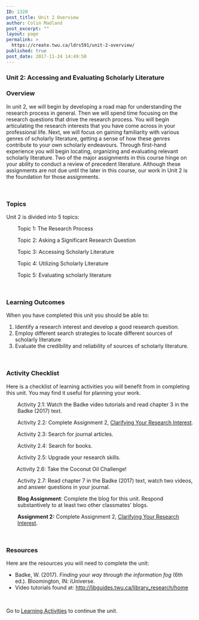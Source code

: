 ```yaml
---
ID: 1320
post_title: Unit 2 Overview
author: Colin Madland
post_excerpt: ""
layout: page
permalink: >
  https://create.twu.ca/ldrs591/unit-2-overview/
published: true
post_date: 2017-11-24 14:49:50
---
```

<h3>Unit 2: Accessing and Evaluating Scholarly Literature</h3>
<h3>Overview</h3>
In unit 2, we will begin by developing a road map for understanding the research process in general. Then we will spend time focusing on the research questions that drive the research process. You will begin articulating the research interests that you have come across in your professional life. Next, we will focus on gaining familiarity with various genres of scholarly literature, getting a sense of how these genres contribute to your own scholarly endeavours. Through first-hand experience you will begin locating, organizing and evaluating relevant scholarly literature. Two of the major assignments in this course hinge on your ability to conduct a review of precedent literature. Although these assignments are not due until the later in this course, our work in Unit 2 is the foundation for those assignments.

&nbsp;
<h3>Topics</h3>
Unit 2 is divided into 5 topics:
<p style="padding-left: 30px">Topic 1: The Research Process</p>
<p style="padding-left: 30px">Topic 2: Asking a Significant Research Question</p>
<p style="padding-left: 30px">Topic 3: Accessing Scholarly Literature</p>
<p style="padding-left: 30px">Topic 4: Utilizing Scholarly Literature</p>
<p style="padding-left: 30px">Topic 5: Evaluating scholarly literature</p>
&nbsp;
<h3>Learning Outcomes</h3>
When you have completed this unit you should be able to:<span style="color: #ff0000"><strong> </strong></span>
<ol>
 	<li>Identify a research interest and develop a good research question.</li>
 	<li>Employ different search strategies to locate different sources of scholarly literature</li>
 	<li>Evaluate the credibility and reliability of sources of scholarly literature.</li>
</ol>
&nbsp;
<h3>Activity Checklist</h3>
Here is a checklist of learning activities you will benefit from in completing this unit. You may find it useful for planning your work.
<p style="padding-left: 30px">Activity 2.1: Watch the Badke video tutorials and read chapter 3 in the Badke (2017) text.</p>
<p style="padding-left: 30px">Activity 2.2: Complete Assignment 2, <a href="https://create.twu.ca/ldrs591/clarifying-your-research-interest-2/">Clarifying Your Research Interest</a>.</p>
<p style="padding-left: 30px">Activity 2.3: Search for journal articles.</p>
<p style="padding-left: 30px">Activity 2.4: Search for books.</p>
<p style="padding-left: 30px">Activity 2.5: Upgrade your research skills.</p>
       Activity 2.6: Take the Coconut Oil Challenge!
<p style="padding-left: 30px">Activity 2.7: Read chapter 7 in the Badke (2017) text, watch two videos, and answer questions in your journal.</p>
<p style="padding-left: 30px"><strong>Blog Assignment</strong>: Complete the blog for this unit. Respond substantively to at least two other classmates' blogs.</p>
<p style="padding-left: 30px"><strong>Assignment 2:</strong> Complete Assignment 2, <a href="https://create.twu.ca/ldrs591/clarifying-your-research-interest-2/">Clarifying Your Research Interest</a>.</p>
&nbsp;
<h3>Resources</h3>
Here are the resources you will need to complete the unit:
<ul>
 	<li>Badke, W. (2017). <em>Finding your way through the information fog</em> (6th ed.). Bloomington, IN: iUniverse.</li>
 	<li>Video tutorials found at: <a href="http://libguides.twu.ca/library_research/home">http://libguides.twu.ca/library_research/home</a></li>
</ul>
&nbsp;

Go to <a href="https://create.twu.ca/icandothis/2018/01/01/ldrs-591-unit-1/">Learning Activities</a> to continue the unit.